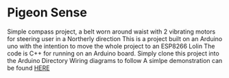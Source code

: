 # Pigeon Sense
Simple compass project, a belt worn around waist with 2 vibrating motors for steering user in a Northerly direction
This is a project built on an Arduino uno with the intention to move the whole project to an ESP8266 Lolin
The code is C++ for running on an Arduino board.
Simply clone this project into the Arduino Directory
Wiring diagrams to follow
A simlpe demonstration can be found [HERE](https://youtu.be/dn31tZjSdEM)
